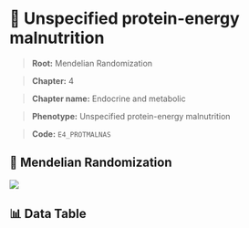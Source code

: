# 🧪 Unspecified protein-energy malnutrition

> **Root:** Mendelian Randomization

> **Chapter:** 4  

> **Chapter name:** Endocrine and metabolic

> **Phenotype:** Unspecified protein-energy malnutrition  

> **Code:** `E4_PROTMALNAS`

## 🧬 Mendelian Randomization  

<img src="/MR/Figures/Forward/E4_PROTMALNAS.png"/>

## 📊 Data Table

<CsvTableMRF src="/MR/Data/Forward/E4_PROTMALNAS.csv"/>

